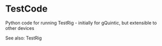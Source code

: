 # TestCode
Python code for running TestRig - initially for gQuintic, but extensible to other devices

See also: TestRig
